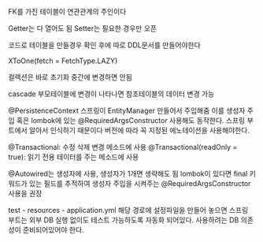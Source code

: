 FK를 가진 테이블이 연관관계의 주인이다

Getter는 다 열어도 됨
Setter는 필요한 경우만 오픈

코드로 테이블을 만들경우 확인 후에 따로 DDL문서를 만들어야한다

XToOne(fetch = FetchType.LAZY)

컬렉션은 바로 초기화
중간에 변경하면 안됨

cascade
부모테이블에 변경이 나타나면 참조테이블의 데이터 변경 가능

@PersistenceContext
스프링이 EntityManager 만들어서 주입해줌
이를 생성자 주입 혹은 lombok에 있는 @RequiredArgsConstructor 사용해도 동작한다. 스프링 부트에서 알아서 인식하기 때문이다
버전에 따라 꼭 지정된 에노테이션을 사용해야한다.

@Transactional: 수정 삭제 변경 메소드에 사용
@Transactional(readOnly = true): 읽기 전용 테이터를 주는 메소드에 사용

@Autowired는 생성자에 사용, 생성자가 1개면 생략해도 됨
lombok이 있다면 final 키워드가 있는 필드를 추적하여 생성자 주입을 시켜주는
@RequiredArgsConstructor 사용을 권장

test - resources - application.yml
해당 경로에 설정파일을 만들어 놓으면 스프링 부트는 외부 DB 실행 없이도 테스트 가능하도록 자동화 되어있다.
사용하려는 DB 의존성이 준비되어있어야 한다.
